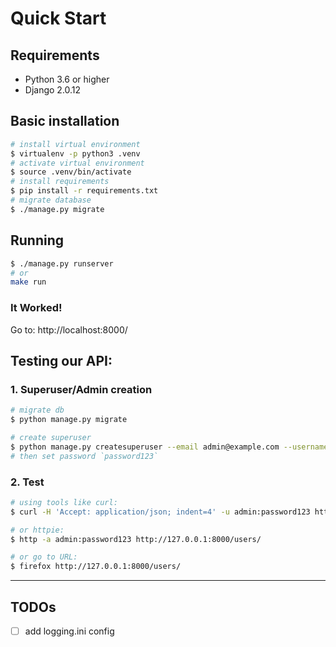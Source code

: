 # Quick Start

## Requirements

- Python 3.6 or higher
- Django 2.0.12


## Basic installation

```bash
# install virtual environment
$ virtualenv -p python3 .venv
# activate virtual environment
$ source .venv/bin/activate
# install requirements
$ pip install -r requirements.txt
# migrate database
$ ./manage.py migrate
```

## Running

```bash
$ ./manage.py runserver
# or
make run
```

### It Worked!

Go to: http://localhost:8000/


## Testing our API:

### 1. Superuser/Admin creation
```bash
# migrate db
$ python manage.py migrate

# create superuser
$ python manage.py createsuperuser --email admin@example.com --username admin
# then set password `password123`

```
### 2. Test

```bash
# using tools like curl:
$ curl -H 'Accept: application/json; indent=4' -u admin:password123 http://127.0.0.1:8000/users/

# or httpie:
$ http -a admin:password123 http://127.0.0.1:8000/users/

# or go to URL:
$ firefox http://127.0.0.1:8000/users/
```


------

## TODOs

+ [ ] add logging.ini config
